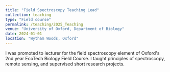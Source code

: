 ```yaml
---
title: "Field Spectroscopy Teaching Lead"
collection: teaching
type: "Field course"
permalink: /teaching/2025_Teaching
venue: "University of Oxford, Department of Biology"
date: 2024-01-01
location: "Wytham Woods, Oxford"
---
```

I was promoted to lecturer for the field spectroscopy element of Oxford's 2nd year EcoTech Biology Field Course. I taught principles of spectroscopy, remote sensing, and supervised short research projects. 

